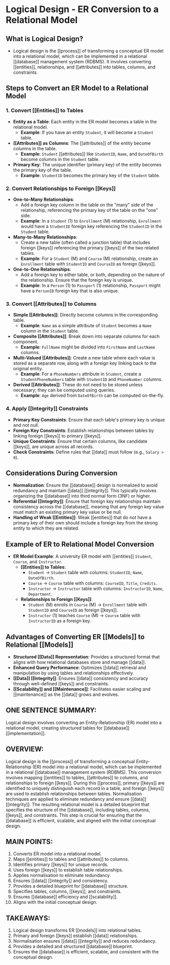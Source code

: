 # Logical Design - ER Conversion to a Relational Model

## What is Logical Design?
- Logical design is the [[process]] of transforming a conceptual ER model into a relational model, which can be implemented in a relational [[database]] management system (RDBMS). It involves converting [[entities]], relationships, and [[attributes]] into tables, columns, and constraints.

## Steps to Convert an ER Model to a Relational Model
### 1. Convert [[Entities]] to Tables
- **Entity as a Table**: Each entity in the ER model becomes a table in the relational model.
  - **Example**: If you have an entity `Student`, it will become a `Student` table.
- **[[Attributes]] as Columns**: The [[attributes]] of the entity become columns in the table.
  - **Example**: `Student` [[attributes]] like `StudentID`, `Name`, and `DateOfBirth` become columns in the `Student` table.
- **Primary Key**: The unique identifier (primary key) of the entity becomes the primary key of the table.
  - **Example**: `StudentID` becomes the primary key of the `Student` table.

### 2. Convert Relationships to Foreign [[Keys]]
- **One-to-Many Relationships**:
  - Add a foreign key column in the table on the "many" side of the relationship, referencing the primary key of the table on the "one" side.
  - **Example**: In a `Student` (1) to `Enrollment` (M) relationship, `Enrollment` would have a `StudentID` foreign key referencing the `StudentID` in the `Student` table.
- **Many-to-Many Relationships**:
  - Create a new table (often called a junction table) that includes foreign [[keys]] referencing the primary [[keys]] of the two related tables.
  - **Example**: For a `Student` (M) and `Course` (M) relationship, create an `Enrollment` table with `StudentID` and `CourseID` as foreign [[keys]].
- **One-to-One Relationships**:
  - Add a foreign key to either table, or both, depending on the nature of the relationship. Ensure that the foreign key is unique.
  - **Example**: In a `Person` (1) to `Passport` (1) relationship, `Passport` might have a `PersonID` foreign key that is also unique.

### 3. Convert [[Attributes]] to Columns
- **Simple [[Attributes]]**: Directly become columns in the corresponding table.
  - **Example**: `Name` as a simple attribute of `Student` becomes a `Name` column in the `Student` table.
- **Composite [[Attributes]]**: Break down into separate columns for each component.
  - **Example**: `FullName` might be divided into `FirstName` and `LastName` columns.
- **Multi-Valued [[Attributes]]**: Create a new table where each value is stored as a separate row, along with a foreign key linking back to the original entity.
  - **Example**: For a `PhoneNumbers` attribute in `Student`, create a `StudentPhoneNumbers` table with `StudentID` and `PhoneNumber` columns.
- **Derived [[Attributes]]**: These do not need to be stored unless necessary; they can be computed using queries.
  - **Example**: `Age` derived from `DateOfBirth` can be computed on-the-fly.

### 4. Apply [[Integrity]] Constraints
- **Primary Key Constraints**: Ensure that each table's primary key is unique and not null.
- **Foreign Key Constraints**: Establish relationships between tables by linking foreign [[keys]] to primary [[keys]].
- **Unique Constraints**: Ensure that certain columns, like candidate [[keys]], are unique across all records.
- **Check Constraints**: Define rules that [[data]] must follow (e.g., `Salary > 0`).

## Considerations During Conversion
- **Normalization**: Ensure the [[database]] design is normalized to avoid redundancy and maintain [[data]] [[integrity]]. This typically involves organizing the [[database]] into third normal form (3NF) or higher.
- **Referential [[Integrity]]**: Ensure that foreign key relationships maintain consistency across the [[database]], meaning that any foreign key value must match an existing primary key value or be null.
- **Handling of Weak [[Entities]]**: Weak [[entities]] that do not have a primary key of their own should include a foreign key from the strong entity to which they are related.

## Example of ER to Relational Model Conversion
- **ER Model Example**: A university ER model with [[entities]] `Student`, `Course`, and `Instructor`.
  - **[[Entities]] to Tables**:
    - `Student` → `Student` table with columns: `StudentID`, `Name`, `DateOfBirth`.
    - `Course` → `Course` table with columns: `CourseID`, `Title`, `Credits`.
    - `Instructor` → `Instructor` table with columns: `InstructorID`, `Name`, `Department`.
  - **Relationships to Foreign [[Keys]]**:
    - `Student` (M) enrolls in `Course` (M) → `Enrollment` table with `StudentID` and `CourseID` as foreign [[keys]].
    - `Instructor` (1) teaches `Course` (M) → `Course` table with `InstructorID` as a foreign key.

## Advantages of Converting ER [[Models]] to Relational [[Models]]
- **Structured [[Data]] Representation**: Provides a structured format that aligns with how relational databases store and manage [[data]].
- **Enhanced Query Performance**: Optimizes [[data]] retrieval and manipulation by using tables and relationships effectively.
- **[[Data]] [[Integrity]]**: Ensures [[data]] consistency and accuracy through well-defined [[keys]] and constraints.
- **[[Scalability]] and [[Maintenance]]**: Facilitates easier scaling and [[maintenance]] as the [[data]] grows and evolves.


## ONE SENTENCE SUMMARY:
Logical design involves converting an Entity-Relationship (ER) model into a relational model, creating structured tables for [[database]] [[implementation]].

## OVERVIEW:
Logical design is the [[process]] of transforming a conceptual Entity-Relationship (ER) model into a relational model, which can be implemented in a relational [[database]] management system (RDBMS). This conversion involves mapping [[entities]] to tables, [[attributes]] to columns, and relationships to foreign [[keys]]. During this [[process]], primary [[keys]] are identified to uniquely distinguish each record in a table, and foreign [[keys]] are used to establish relationships between tables. Normalisation techniques are applied to eliminate redundancy and ensure [[data]] [[integrity]]. The resulting relational model is a detailed blueprint that specifies the structure of the [[database]], including tables, columns, [[keys]], and constraints. This step is crucial for ensuring that the [[database]] is efficient, scalable, and aligned with the initial conceptual design.

## MAIN POINTS:
1. Converts ER model into a relational model.
2. Maps [[entities]] to tables and [[attributes]] to columns.
3. Identifies primary [[keys]] for unique records.
4. Uses foreign [[keys]] to establish table relationships.
5. Applies normalisation to eliminate redundancy.
6. Ensures [[data]] [[integrity]] and consistency.
7. Provides a detailed blueprint for [[database]] structure.
8. Specifies tables, columns, [[keys]], and constraints.
9. Ensures [[database]] efficiency and [[scalability]].
10. Aligns with the initial conceptual design.

## TAKEAWAYS:
1. Logical design transforms ER [[models]] into relational tables.
2. Primary and foreign [[keys]] establish [[data]] relationships.
3. Normalisation ensures [[data]] [[integrity]] and reduces redundancy.
4. Provides a detailed and structured [[database]] blueprint.
5. Ensures the [[database]] is efficient, scalable, and consistent with the conceptual design.